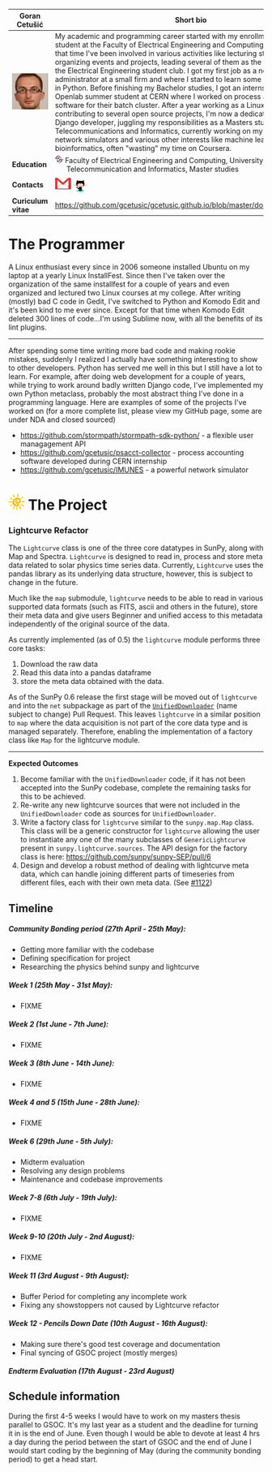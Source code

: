 Goran Cetušić |  Short bio
------------- | -------------
![Avatar](https://github.com/gcetusic/gcetusic.github.io/blob/master/images/avatar.jpg) | My academic and programming career started with my enrollment as a Bachelor student at the Faculty of Electrical Engineering and Computing in Zagreb. During that time I've been involved in various activities like lecturing student courses, organizing events and projects, leading several of them as the section leader of the Electrical Engineering student club. I got my first job as a network administrator at a small firm and where I started to learn some real programming in Python. Before finishing my Bachelor studies, I got an internship position as an Openlab summer student at CERN where I worked on process accounting software for their batch cluster. After a year working as a Linux administrator and contributing to several open source projects, I'm now a dedicated Python and Django developer, juggling my responsibilities as a Masters student in Telecommunications and Informatics, currently working on my thesis on Linux network simulators and various other interests like machine learning and bioinformatics, often "wasting" my time on Coursera.
**Education**  | <a href="http://www.fer.hr"><img src="https://github.com/gcetusic/gcetusic.github.io/blob/master/images/fer.gif"></a> Faculty of Electrical Engineering and Computing, University of Zagreb <br /> &nbsp;&nbsp;&nbsp;&nbsp;&nbsp;&nbsp;Telecommunication and Informatics, Master studies
**Contacts**  | <a href="mailto:goran.cetusic@gmail.com"><img src="https://github.com/gcetusic/gcetusic.github.io/blob/master/images/gmail-small.png"></a> <a href="https://github.com/gcetusic"><img src="https://github.com/gcetusic/gcetusic.github.io/blob/master/images/octocat-icon.png"></a>
**Curiculum vitae** | https://github.com/gcetusic/gcetusic.github.io/blob/master/docs/gcetusic_en.pdf

# The Programmer
A Linux enthusiast every since in 2006 someone installed Ubuntu on my laptop at a yearly Linux InstallFest. Since then I've taken over the organization of the same installfest for a couple of years and even organized and lectured two Linux courses at my college. After writing (mostly) bad C code in Gedit, I've switched to Python and Komodo Edit and it's been kind to me ever since. Except for that time when Komodo Edit deleted 300 lines of code...I'm using Sublime now, with all the benefits of its lint plugins.
***
After spending some time writing more bad code and making rookie mistakes, suddenly I realized I actually have something interesting to show to other developers. Python has served me well in this but I still have a lot to learn. For example, after doing web development for a couple of years, while trying to work around badly written Django code, I've implemented my own Python metaclass, probably the most abstract thing I've done in a programming language. Here are examples of some of the projects I've worked on (for a more complete list, please view my GitHub page, some are under NDA and closed sourced)
* https://github.com/stormpath/stormpath-sdk-python/ - a flexible user managagement API
* https://github.com/gcetusic/psacct-collector - process accounting software developed during CERN internship
* https://github.com/gcetusic/IMUNES - a powerful network simulator

# <img src="https://raw.githubusercontent.com/sunpy/sunpy/master/doc/logo/favicon.ico"> The Project  
### Lightcurve Refactor

The `Lightcurve` class is one of the three core datatypes in SunPy, along with Map and Spectra.
`Lightcurve` is designed to read in, process and store meta data related to solar physics time series data.
Currently, `Lightcurve` uses the pandas library as its underlying data structure, however, this is subject to change in the future.

Much like the `map` submodule, `lightcurve` needs to be able to read in various supported data formats (such as FITS, ascii and others in the future), store their meta data and give users Beginner and unified access to this metadata independently of the original source of the data.

As currently implemented (as of 0.5) the `lightcurve` module performs three core tasks:

1. Download the raw data
1. Read this data into a pandas dataframe
1. store the meta data obtained with the data.

As of the SunPy 0.6 release the first stage will be moved out of `lightcurve` and into the `net` subpackage as part of the [`UnifiedDownloader`](https://github.com/sunpy/sunpy/pull/1088) (name subject to change) Pull Request.
This leaves `lightcurve` in a similar position to `map` where the data acquisition is not part of the core data type and is managed separately.
Therefore, enabling the implementation of a factory class like `Map`
for the lightcurve module.
***
**Expected Outcomes**

1. Become familiar with the `UnifiedDownloader` code, if it has not been accepted into the SunPy codebase, complete the remaining tasks for this to be achieved.
2. Re-write any new lightcurve sources that were not included in the `UnifiedDownloader` code as sources for `UnifiedDownloader`.
3. Write a factory class for `lightcurve` similar to the `sunpy.map.Map` class. This class will be a generic constructor for `lightcurve` allowing the user to instantiate any one of the many subclasses of `GenericLightcurve` present in `sunpy.lightcurve.sources`. The API design for the factory class is here: https://github.com/sunpy/sunpy-SEP/pull/6
4. Design and develop a robust method of dealing with lightcurve meta data, which can handle joining different parts of timeseries from different files, each with their own meta data. (See [#1122](https://github.com/sunpy/sunpy/issues/1122))

## Timeline  
##### Community Bonding period (27th April - 25th May):  
* Getting more familiar with the codebase  
* Defining specification for project  
* Researching the physics behind sunpy and lightcurve  

##### Week 1 (25th May - 31st May):  
* FIXME  

##### Week 2 (1st June - 7th June):  
* FIXME  

##### Week 3 (8th June - 14th June):
* FIXME  

##### Week 4 and 5 (15th June - 28th June):  
* FIXME  
 
##### Week 6 (29th June - 5th July):  
* Midterm evaluation  
* Resolving any design problems  
* Maintenance and codebase improvements  

##### Week 7-8 (6th July - 19th July): 
* FIXME  

##### Week 9-10 (20th July - 2nd August):  
* FIXME  

##### Week 11 (3rd August - 9th August):  
* Buffer Period for completing any incomplete work  
* Fixing any showstoppers not caused by Lightcurve refactor

##### Week 12 - Pencils Down Date (10th August - 16th August):  
* Making sure there's good test coverage and documentation 
* Final syncing of GSOC project (mostly merges)   

##### Endterm Evaluation (17th August - 23rd August)  

## Schedule information
During the first 4-5 weeks I would have to work on my masters thesis parallel to GSOC. It's my last year as a student and the deadline for turning it in is the end of June. Even though I would be able to devote at least 4 hrs a day during the period between the start of GSOC and the end of June I would start coding by the beginning of May (during the community bonding period) to get a head start.